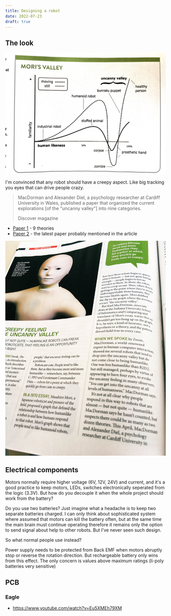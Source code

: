 ```yaml
---
title: Designing a robot
date: 2022-07-23
draft: true
---
```



## The look

![uncanny valley graph by Mori](./uncanny-valley-1.jpg)

I'm convinced that any robot should have a creepy aspect. Like big tracking you eyes that can drive people crazy.

> MacDorman and Alexander Diel, a psychology researcher at Cardiff University in Wales, published a paper that organized the current explorations [of the "uncanny valley"] into nine categories.
>
> Discover magazine

- [Paper 1](https://www.semanticscholar.org/paper/Creepy-cats-and-strange-high-houses%3A-Support-for-in-Diel-Macdorman/da9f0e4fdd00d32c58d44308f312b487563dd52c) - 9 theories
- [Paper 2](https://www.researchgate.net/publication/353373476_A_Meta-analysis_of_the_Uncanny_Valley%27s_Independent_and_Dependent_Variables) - the latest paper probably mentioned in the article


![picture from the article shows very disturbing robot](./uncanny-valley-2.jpg)


## Electrical components

Motors normally require higher voltage (6V, 12V, 24V) and current, and it's a good practice to keep motors, LEDs, switches electronically seperated from the logic (3.3V). But how do you decouple it when the whole project should work from the battery? 

Do you use two batteries? Just imagine what a headache is to keep two separate batteries charged. I can only think about sophisticated system where assumed that motors can kill the battery often, but at the same time the main brain must continue operating therefore it remains only the option to send signal about help to other robots. But I've never seen such design.

So what normal people use instead? 

Power supply needs to be protected from Back EMF when motors abruptly stop or reverse the rotation direction. But rechargeable battery only wins from this effect. The only concern is values above maximum ratings (li-poly batteries very sensitive)

## PCB

### Eagle

- https://www.youtube.com/watch?v=Eu5XMEh79XM